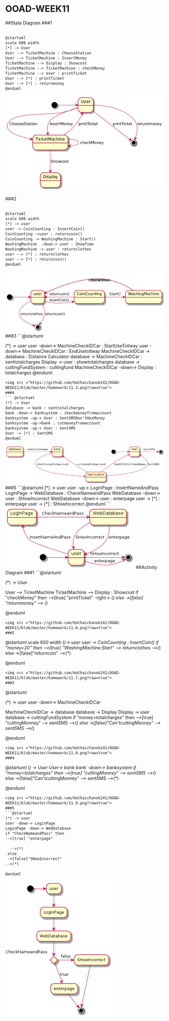 # OOAD-WEEK11
##State Diagram
###1 
```

@startuml
scale 600 width
[*] -> User 
User --> TicketMachine : ChooseStation
User --> TicketMachine : InsertMoney 
TicketMachine --> Display : Showcost
TicketMachine --> TicketMachine : checkMoney 
TicketMachine --> User : printTicket
User --> [*] : printTicket
User --> [*] : returnmoney
@enduml
```
<img src = "https://github.com/Hathaichanok241/OOAD-WEEK11/blob/master/homework/11.1.png?raw=true">

###2
```

@startuml
scale 600 width
[*] -> user 
user -> CoinCounting : InsertCoin()
CoinCounting ->user : returncoin()
CoinCounting -> WashingMachine : Start()
WashingMachine  -down-> user : ShowTime
WashingMachine -> user : returnclothes
user --> [*] : returnclothes
user --> [*] : returncoin()
@enduml 
```
<img src = "https://github.com/Hathaichanok241/OOAD-WEEK11/blob/master/homework/11.2.png?raw=true">
###3
```@startuml

[*] -> user 
user  -down-> MachineCheckIDCar : StartUseTollway
user -down-> MachineCheckIDCar : EndUsetollway
MachineCheckIDCar -> database : Distance Calculator
database -> MachineCheckIDCar : senttotalcharges
Display -> user : showtotalcharges
database -> cuttingFundSystem : cuttingfund
MachineCheckIDCar -down-> Display : totalcharges
@enduml 

```
<img src ="https://github.com/Hathaichanok241/OOAD-WEEK11/blob/master/homework/11.3.png?raw=true">
###4
``` @startuml
[*] -> User 
database -> bank : senttotalcharges
bank -down-> banksystem : checkmoneyfromaccount
banksystem -up-> User : SentSMSDon'tHasMoney
banksystem -up->bank : cutmoneyfromaccount
banksystem -up-> User : SentSMS
User -> [*] : SentSMS
@enduml
```
<img src ="https://github.com/Hathaichanok241/OOAD-WEEK11/blob/master/homework/11.4.png?raw=true">
###5
```@startuml
[*] -> user 
user -up-> LoginPage : InsertNameAndPass
LoginPage -> WebDatabase : CheckNameandPass
WebDatabase -down-> user : SHowIncorrect
WebDatabase -down-> user : enterpage
user -> [*] : enterpage
user -> [*] : SHowIncorrect
@enduml
```
<img src ="https://github.com/Hathaichanok241/OOAD-WEEK11/blob/master/homework/11.5.png?raw=true">
##Activity Diagram
###1
```@startuml

(*) -> User 

User --> TicketMachine 
TicketMachine --> Display : Showcost
if "checkMoney" then 
-->[true] "printTicket"
         -right-> (*)
else 
->[false] "returnmoney"
      --> (*)

@enduml
```
<img src ="https://github.com/Hathaichanok241/OOAD-WEEK11/blob/master/homework/11.6.png?raw=true">
###2
```
@startuml
scale 600 width
(*)-> user 
user -> CoinCounting : InsertCoin()
if "money=20" then 
-->[true] "WashingMachine:Start"
  --> returnclothes
  -->(*)
 else
 ->[false]"returncoin"
-->(*)

@enduml 

```
<img src ="https://github.com/Hathaichanok241/OOAD-WEEK11/blob/master/homework/11.7.png?raw=true">
###3
```
@startuml

(*) -> user 
user  -down-> MachineCheckIDCar 

MachineCheckIDCar -> database 
database -> Display
Display -> user 
database -> cuttingFundSystem 
if "money>totalcharges" then 
-->[true] "cuttingMonney"
  --> sentSMS
  -->(*)
 else
 ->[false]"Can'tcuttingMonney"
 --> sentSMS
-->(*)

@enduml 
```
<img src ="https://github.com/Hathaichanok241/OOAD-WEEK11/blob/master/homework/11.8.png?raw=true">
###4
```

 @startuml
(*) -> User 
User-> bank 
bank -down-> banksystem
if "money>totalcharges" then 
-->[true] "cuttingMonney"
  --> sentSMS
  -->(*)
 else
 ->[false]"Can'tcuttingMonney"
 --> sentSMS
-->(*)

@enduml
```
<img src ="https://github.com/Hathaichanok241/OOAD-WEEK11/blob/master/homework/11.9.png?raw=true">
###5
```@startuml
(*) -> user 
user -down-> LoginPage 
LoginPage -down-> WebDatabase 
if "CheckNameandPass" then 
-->[true] "enterpage"

  -->(*)
 else
 ->[false]"SHowIncorrect"
-->(*)

@enduml
```
<img src ="https://github.com/Hathaichanok241/OOAD-WEEK11/blob/master/homework/11.10.png?raw=true">
